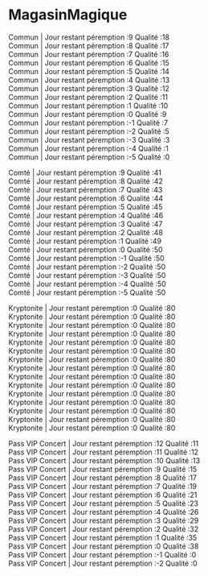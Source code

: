 # MagasinMagique

Commun | Jour restant péremption :9 Qualité :18  
Commun | Jour restant péremption :8 Qualité :17  
Commun | Jour restant péremption :7 Qualité :16  
Commun | Jour restant péremption :6 Qualité :15  
Commun | Jour restant péremption :5 Qualité :14  
Commun | Jour restant péremption :4 Qualité :13  
Commun | Jour restant péremption :3 Qualité :12  
Commun | Jour restant péremption :2 Qualité :11  
Commun | Jour restant péremption :1 Qualité :10  
Commun | Jour restant péremption :0 Qualité :9  
Commun | Jour restant péremption :-1 Qualité :7  
Commun | Jour restant péremption :-2 Qualité :5  
Commun | Jour restant péremption :-3 Qualité :3  
Commun | Jour restant péremption :-4 Qualité :1  
Commun | Jour restant péremption :-5 Qualité :0  

Comté | Jour restant péremption :9 Qualité :41  
Comté | Jour restant péremption :8 Qualité :42  
Comté | Jour restant péremption :7 Qualité :43  
Comté | Jour restant péremption :6 Qualité :44  
Comté | Jour restant péremption :5 Qualité :45  
Comté | Jour restant péremption :4 Qualité :46  
Comté | Jour restant péremption :3 Qualité :47  
Comté | Jour restant péremption :2 Qualité :48  
Comté | Jour restant péremption :1 Qualité :49  
Comté | Jour restant péremption :0 Qualité :50  
Comté | Jour restant péremption :-1 Qualité :50  
Comté | Jour restant péremption :-2 Qualité :50  
Comté | Jour restant péremption :-3 Qualité :50  
Comté | Jour restant péremption :-4 Qualité :50  
Comté | Jour restant péremption :-5 Qualité :50  

Kryptonite | Jour restant péremption :0 Qualité :80  
Kryptonite | Jour restant péremption :0 Qualité :80  
Kryptonite | Jour restant péremption :0 Qualité :80  
Kryptonite | Jour restant péremption :0 Qualité :80  
Kryptonite | Jour restant péremption :0 Qualité :80  
Kryptonite | Jour restant péremption :0 Qualité :80  
Kryptonite | Jour restant péremption :0 Qualité :80  
Kryptonite | Jour restant péremption :0 Qualité :80  
Kryptonite | Jour restant péremption :0 Qualité :80  
Kryptonite | Jour restant péremption :0 Qualité :80  
Kryptonite | Jour restant péremption :0 Qualité :80  
Kryptonite | Jour restant péremption :0 Qualité :80  
Kryptonite | Jour restant péremption :0 Qualité :80  
Kryptonite | Jour restant péremption :0 Qualité :80  
Kryptonite | Jour restant péremption :0 Qualité :80  

Pass VIP Concert | Jour restant péremption :12 Qualité :11  
Pass VIP Concert | Jour restant péremption :11 Qualité :12  
Pass VIP Concert | Jour restant péremption :10 Qualité :13  
Pass VIP Concert | Jour restant péremption :9 Qualité :15  
Pass VIP Concert | Jour restant péremption :8 Qualité :17  
Pass VIP Concert | Jour restant péremption :7 Qualité :19  
Pass VIP Concert | Jour restant péremption :6 Qualité :21  
Pass VIP Concert | Jour restant péremption :5 Qualité :23  
Pass VIP Concert | Jour restant péremption :4 Qualité :26  
Pass VIP Concert | Jour restant péremption :3 Qualité :29  
Pass VIP Concert | Jour restant péremption :2 Qualité :32  
Pass VIP Concert | Jour restant péremption :1 Qualité :35  
Pass VIP Concert | Jour restant péremption :0 Qualité :38  
Pass VIP Concert | Jour restant péremption :-1 Qualité :0  
Pass VIP Concert | Jour restant péremption :-2 Qualité :0  